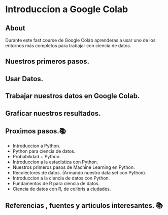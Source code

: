 # Introduccion a Google Colab

## About

Durante este fast course de Google Colab aprenderas a usar uno de los entornos más completos para trabajar con ciencia de datos.

## Nuestros primeros pasos.

## Usar Datos.

## Trabajar nuestros datos en Google Colab.

## Graficar nuestros resultados.

## Proximos pasos.📚

* Introduccion a Python.
* Python para ciencia de datos.
* Probabilidad + Python.
* Introduccion a la estadistica con Python.
* Nuestros primeros pasos de Machine Learning en Python.
* Recolectores de datos. (Armando nuestro data set con Python).
* Introduccion a la ciencia de datos con Python.
* Fundamentos de R para ciencia de datos.
* Ciencia de datos con R, de colibris a ciudades.

## Referencias , fuentes y articulos interesantes.  📚
